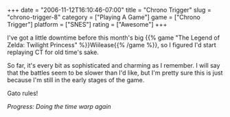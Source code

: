 +++
date = "2006-11-12T16:10:46-07:00"
title = "Chrono Trigger"
slug = "chrono-trigger-8"
category = ["Playing A Game"]
game = ["Chrono Trigger"]
platform = ["SNES"]
rating = ["Awesome"]
+++

I've got a little downtime before this month's big {{% game "The Legend of Zelda: Twilight Princess" %}}Wiilease{{% /game %}}, so I figured I'd start replaying CT for old time's sake.

So far, it's every bit as sophisticated and charming as I remember.  I will say that the battles seem to be slower than I'd like, but I'm pretty sure this is just because I'm still in the early stages of the game.

Gato rules!

<i>Progress: Doing the time warp again</i>